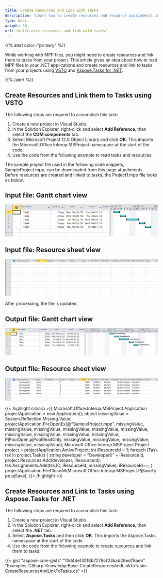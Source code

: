 ```yaml
---
title: Create Resources and Link with Tasks
description: "Learn how to create resources and resource assignments in the project using Aspose.Tasks for .NET in comparison with Microsoft Office Automation Tools."
type: docs
weight: 50
url: /net/create-resources-and-link-with-tasks/
---
```


{{% alert color="primary" %}}

While working with MPP files, you might need to create resources and link them to tasks from your project. This article gives an idea about how to load MPP files in your .NET applications and create resources and link to tasks from your projects using [VSTO](/tasks/net/create-resources-and-link-with-tasks/) and [Aspose.Tasks for .NET](/tasks/net/create-resources-and-link-with-tasks/).

{{% /alert %}}

## **Create Resources and Link them to Tasks using VSTO**
The following steps are required to accomplish this task:

1. Create a new project in Visual Studio.
2. In the Solution Explorer, right-click and select **Add Reference**, then select the **COM components** tab.
3. Select Microsoft Project 12.0 Object Library and click **OK**. 
   This imports the Microsoft.Office.Interop.MSProject namespace at the start of the code.
4. Use the code from the following example to read tasks and resources.

The sample project file used in the following code snippets, SampleProject.mpp, can be downloaded from this page attachments. Before resources are created and linked to tasks, the Project1.mpp file looks as below.

## **Input file: Gantt chart view** 

![show input Gantt chart view](create-resources-and-link-with-tasks_1.png)

## **Input file: Resource sheet view** 

![show input resource sheet view](create-resources-and-link-with-tasks_2.png)

After processing, the file is updated.

## **Output file: Gantt chart view** 

![show output Gantt chart view](create-resources-and-link-with-tasks_3.png)

## **Output file: Resource sheet view** 

![show output resource sheet chart view](create-resources-and-link-with-tasks_4.png)

{{< highlight csharp >}}
Microsoft.Office.Interop.MSProject.Application projectApplication = new Application();
object missingValue = System.Reflection.Missing.Value;
projectApplication.FileOpenEx(@"SampleProject.mpp",
    missingValue, missingValue, missingValue, missingValue,
    missingValue, missingValue, missingValue, missingValue,
    missingValue, missingValue, PjPoolOpen.pjPoolReadOnly,
    missingValue, missingValue, missingValue, missingValue,
    missingValue);
Microsoft.Office.Interop.MSProject.Project project = projectApplication.ActiveProject;
int iResourceId = 1;
foreach (Task tsk in project.Tasks)
{
    string developer = "Developer0" + iResourceId;
    project.Resources.Add(developer, iResourceId);
    tsk.Assignments.Add(tsk.ID, iResourceId, missingValue);
    iResourceId++;
}
projectApplication.FileCloseAll(Microsoft.Office.Interop.MSProject.PjSaveType.pjSave);
{{< /highlight >}}

## **Create Resources and Link to Tasks using Aspose.Tasks for .NET**
The following steps are required to accomplish this task:

1. Create a new project in Visual Studio.
2. In the Solution Explorer, right-click and select **Add Reference**, then select the **.NET** tab.
3. Select **Aspose.Tasks** and then click **OK**. 
   This imports the Aspose.Tasks namespace at the start of the code.
4. Use the code from the following example to create resources and link them to tasks.

{{< gist "aspose-com-gists" "10d4de13018b7279cf03bab28ed78aeb" "Examples-CSharp-KnowledgeBase-CreateResourcesAndLinkToTasks-CreateResourcesAndLinkToTasks.cs" >}}
